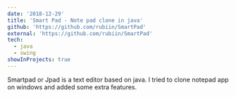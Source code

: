 ```yaml
---
date: '2018-12-29'
title: 'Smart Pad - Note pad clone in java'
github: 'https://github.com/rubiin/SmartPad'
external: 'https://github.com/rubiin/SmartPad'
tech:
  - java
  - swing
showInProjects: true
---
```


Smartpad or Jpad is a text editor based on java. I tried to clone notepad app on windows and added some extra features.
